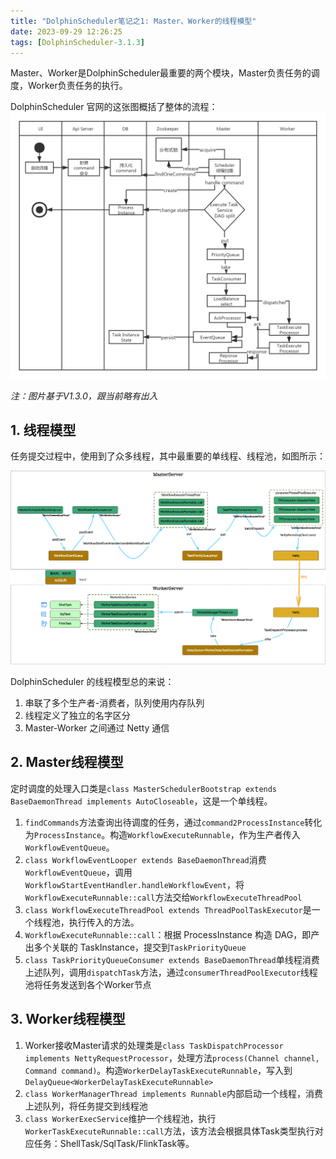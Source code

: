 ```yaml
---
title: "DolphinScheduler笔记之1: Master、Worker的线程模型"
date: 2023-09-29 12:26:25
tags: [DolphinScheduler-3.1.3]
---
```


Master、Worker是DolphinScheduler最重要的两个模块，Master负责任务的调度，Worker负责任务的执行。

DolphinScheduler 官网的这张图概括了整体的流程：![process-start-flow-1.3.0](/assets/images/dolphin/process-start-flow-1.3.0.png)

*注：图片基于V1.3.0，跟当前略有出入*

## 1. 线程模型
任务提交过程中，使用到了众多线程，其中最重要的单线程、线程池，如图所示：

![start-process-thread-model](/assets/images/dolphin/dolphin/start-process-thread-model.png)

DolphinScheduler 的线程模型总的来说：  
1. 串联了多个生产者-消费者，队列使用内存队列  
2. 线程定义了独立的名字区分  
3. Master-Worker 之间通过 Netty 通信  

## 2. Master线程模型

定时调度的处理入口类是`class MasterSchedulerBootstrap extends BaseDaemonThread implements AutoCloseable`，这是一个单线程。

1. `findCommands`方法查询出待调度的任务，通过`command2ProcessInstance`转化为`ProcessInstance`。构造`WorkflowExecuteRunnable`，作为生产者传入`WorkflowEventQueue`。   
2. `class WorkflowEventLooper extends BaseDaemonThread`消费`WorkflowEventQueue`，调用`WorkflowStartEventHandler.handleWorkflowEvent`，将`WorkflowExecuteRunnable::call`方法交给`WorkflowExecuteThreadPool`  
3. `class WorkflowExecuteThreadPool extends ThreadPoolTaskExecutor`是一个线程池，执行传入的方法。  
4. `WorkflowExecuteRunnable::call`：根据 ProcessInstance 构造 DAG，即产出多个关联的 TaskInstance，提交到`TaskPriorityQueue`  
5. `class TaskPriorityQueueConsumer extends BaseDaemonThread`单线程消费上述队列，调用`dispatchTask`方法，通过`consumerThreadPoolExecutor`线程池将任务发送到各个Worker节点     

## 3. Worker线程模型

1. Worker接收Master请求的处理类是`class TaskDispatchProcessor implements NettyRequestProcessor`，处理方法`process(Channel channel, Command command)`。构造`WorkerDelayTaskExecuteRunnable`，写入到`DelayQueue<WorkerDelayTaskExecuteRunnable>`  
2. `class WorkerManagerThread implements Runnable`内部启动一个线程，消费上述队列，将任务提交到线程池  
3. `class WorkerExecService`维护一个线程池，执行`WorkerTaskExecuteRunnable::call`方法，该方法会根据具体Task类型执行对应任务：ShellTask/SqlTask/FlinkTask等。